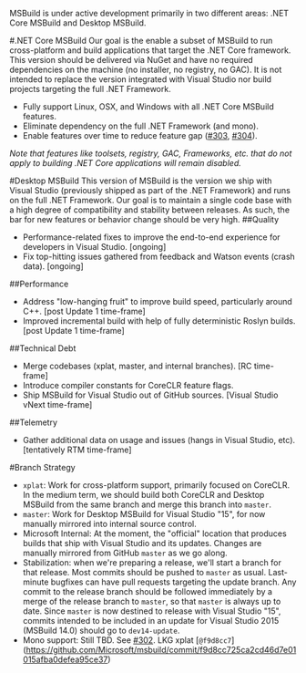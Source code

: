 MSBuild is under active development primarily in two different areas: .NET Core MSBuild and Desktop MSBuild.

#.NET Core MSBuild
Our goal is the enable a subset of MSBuild to run cross-platform and build applications that target the .NET Core framework. This version should be delivered via NuGet and have no required dependencies on the machine (no installer, no registry, no GAC). It is not intended to replace the version integrated with Visual Studio nor build projects targeting the full .NET Framework.
* Fully support Linux, OSX, and Windows with all .NET Core MSBuild features.
* Eliminate dependency on the full .NET Framework (and mono).
* Enable features over time to reduce feature gap ([#303](/Microsoft/msbuild/issues/303), [#304](/Microsoft/msbuild/issues/304)).

*Note that features like toolsets, registry, GAC, Frameworks, etc. that do not apply to building .NET Core applications will remain disabled.*

#Desktop MSBuild
This version of MSBuild is the version we ship with Visual Studio (previously shipped as part of the .NET Framework) and runs on the full .NET Framework. Our goal is to maintain a single code base with a high degree of compatibility and stability between releases. As such, the bar for new features or behavior change should be very high.
##Quality
* Performance-related fixes to improve the end-to-end experience for developers in Visual Studio. [ongoing]
* Fix top-hitting issues gathered from feedback and Watson events (crash data). [ongoing]

##Performance
* Address "low-hanging fruit" to improve build speed, particularly around C++. [post Update 1 time-frame]
* Improved incremental build with help of fully deterministic Roslyn builds. [post Update 1 time-frame]

##Technical Debt
* Merge codebases (xplat, master, and internal branches). [RC time-frame]
* Introduce compiler constants for CoreCLR feature flags.
* Ship MSBuild for Visual Studio out of GitHub sources. [Visual Studio vNext time-frame]

##Telemetry
* Gather additional data on usage and issues (hangs in Visual Studio, etc). [tentatively RTM time-frame]

#Branch Strategy
* `xplat`: Work for cross-platform support, primarily focused on CoreCLR.  In the medium term, we should build both CoreCLR and Desktop MSBuild from the same branch and merge this branch into `master`.
* `master`: Work for Desktop MSBuild for Visual Studio "15", for now manually mirrored into internal source control.
* Microsoft Internal: At the moment, the "official" location that produces builds that ship with Visual Studio and its updates.  Changes are manually mirrored from GitHub `master` as we go along.
* Stabilization: when we're preparing a release, we'll start a branch for that release. Most commits should be pushed to `master` as usual. Last-minute bugfixes can have pull requests targeting the update branch. Any commit to the release branch should be followed immediately by a merge of the release branch to `master`, so that `master` is always up to date. Since `master` is now destined to release with Visual Studio "15", commits intended to be included in an update for Visual Studio 2015 (MSBuild 14.0) should go to `dev14-update`.
* Mono support: Still TBD. See [#302](/Microsoft/msbuild/issues/302). LKG xplat [`@f9d8cc7`] (https://github.com/Microsoft/msbuild/commit/f9d8cc725ca2cd46d7e01015afba0defea95ce37)